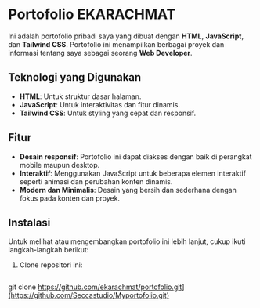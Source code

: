 # Portofolio EKARACHMAT

Ini adalah portofolio pribadi saya yang dibuat dengan **HTML**, **JavaScript**, dan **Tailwind CSS**. Portofolio ini menampilkan berbagai proyek dan informasi tentang saya sebagai seorang **Web Developer**.

## Teknologi yang Digunakan

- **HTML**: Untuk struktur dasar halaman.
- **JavaScript**: Untuk interaktivitas dan fitur dinamis.
- **Tailwind CSS**: Untuk styling yang cepat dan responsif.

## Fitur

- **Desain responsif**: Portofolio ini dapat diakses dengan baik di perangkat mobile maupun desktop.
- **Interaktif**: Menggunakan JavaScript untuk beberapa elemen interaktif seperti animasi dan perubahan konten dinamis.
- **Modern dan Minimalis**: Desain yang bersih dan sederhana dengan fokus pada konten dan proyek.

## Instalasi

Untuk melihat atau mengembangkan portofolio ini lebih lanjut, cukup ikuti langkah-langkah berikut:

1. Clone repositori ini:
   ```bash
  git clone https://github.com/ekarachmat/portofolio.git](https://github.com/Seccastudio/Myportofolio.git)
